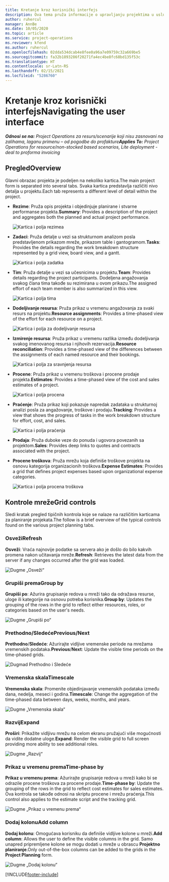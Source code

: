 ```yaml
---
title: Kretanje kroz korisnički interfejs
description: Ova tema pruža informacije o upravljanju projektima u usluzi Dynamics 365 Project operations.
author: ruhercul
manager: AnnBe
ms.date: 10/05/2020
ms.topic: article
ms.service: project-operations
ms.reviewer: kfend
ms.author: ruhercul
ms.openlocfilehash: 02dda534dcab4e8fee0a96a7e09759c32a669be5
ms.sourcegitcommit: fa32b1893286f20271fa4ec4be8fc68bd135f53c
ms.translationtype: HT
ms.contentlocale: sr-Latn-RS
ms.lasthandoff: 02/15/2021
ms.locfileid: "5286760"
---
```

# <a name="navigating-the-user-interface"></a><span data-ttu-id="70416-103">Kretanje kroz korisnički interfejs</span><span class="sxs-lookup"><span data-stu-id="70416-103">Navigating the user interface</span></span>

<span data-ttu-id="70416-104">_**Odnosi se na:** Project Operations za resurs/scenarije koji nisu zasnovani na zalihama, laganu primenu – od pogodbe do profakture_</span><span class="sxs-lookup"><span data-stu-id="70416-104">_**Applies To:** Project Operations for resource/non-stocked based scenarios, Lite deployment - deal to proforma invoicing_</span></span>

## <a name="overview"></a><span data-ttu-id="70416-105">Pregled</span><span class="sxs-lookup"><span data-stu-id="70416-105">Overview</span></span>

<span data-ttu-id="70416-106">Glavni obrazac projekta je podeljen na nekoliko kartica.</span><span class="sxs-lookup"><span data-stu-id="70416-106">The main project form is separated into several tabs.</span></span> <span data-ttu-id="70416-107">Svaka kartica predstavlja različiti nivo detalja u projektu.</span><span class="sxs-lookup"><span data-stu-id="70416-107">Each tab represents a different level of detail within the project.</span></span>

- <span data-ttu-id="70416-108">**Rezime**: Pruža opis projekta i objedinjuje planirane i stvarne performanse projekta.</span><span class="sxs-lookup"><span data-stu-id="70416-108">**Summary**: Provides a description of the project and aggregates both the planned and actual project performance.</span></span>

    ![Kartica i polja rezimea](media/navigation7.png)

- <span data-ttu-id="70416-110">**Zadaci**: Pruža detalje u vezi sa strukturnom analizom posla predstavljenom prikazom mreže, prikazom table i gantogramom.</span><span class="sxs-lookup"><span data-stu-id="70416-110">**Tasks**: Provides the details regarding the work breakdown structure represented by a grid view, board view, and a gantt.</span></span>

    ![Kartica i polja zadatka](media/navigation8.png)

- <span data-ttu-id="70416-112">**Tim**: Pruža detalje u vezi sa učesnicima u projektu.</span><span class="sxs-lookup"><span data-stu-id="70416-112">**Team**: Provides details regarding the project participants.</span></span> <span data-ttu-id="70416-113">Dodeljena angažovanja svakog člana tima takođe su rezimirana u ovom prikazu.</span><span class="sxs-lookup"><span data-stu-id="70416-113">The assigned effort of each team member is also summarized in this view.</span></span>

    ![Kartica i polja tima](media/navigation9.png)

- <span data-ttu-id="70416-115">**Dodeljivanje resursa**: Pruža prikaz u vremenu angažovanja za svaki resurs na projektu.</span><span class="sxs-lookup"><span data-stu-id="70416-115">**Resource assignments**: Provides a time-phased view of the effort for each resource on a project.</span></span>

    ![Kartica i polja za dodeljivanje resursa](media/navigation10.png)

- <span data-ttu-id="70416-117">**Izmirenje resursa**: Pruža prikaz u vremenu razlika između dodeljivanja svakog imenovanog resursa i njihovih rezervacija.</span><span class="sxs-lookup"><span data-stu-id="70416-117">**Resource reconciliation**: Provides a time-phased view of the differences between the assignments of each named resource and their bookings.</span></span>

    ![Kartica i polja za sravnjenja resursa](media/navigation11.png)

- <span data-ttu-id="70416-119">**Procene**: Pruža prikaz u vremenu troškova i procene prodaje projekta.</span><span class="sxs-lookup"><span data-stu-id="70416-119">**Estimates**: Provides a time-phased view of the cost and sales estimates of a project.</span></span>

    ![Kartica i polja procena](media/navigation12.png)

- <span data-ttu-id="70416-121">**Praćenje**: Pruža prikaz koji pokazuje napredak zadataka u strukturnoj analizi posla za angažovanje, troškove i prodaju.</span><span class="sxs-lookup"><span data-stu-id="70416-121">**Tracking**: Provides a view that shows the progress of tasks in the work breakdown structure for effort, cost, and sales.</span></span>

    ![Kartica i polja praćenja](media/navigation13.png)

- <span data-ttu-id="70416-123">**Prodaja**: Pruža duboke veze do ponuda i ugovora povezanih sa projektom.</span><span class="sxs-lookup"><span data-stu-id="70416-123">**Sales**: Provides deep links to quotes and contracts associated with the project.</span></span>

- <span data-ttu-id="70416-124">**Procene troškova**: Pruža mrežu koja definiše troškove projekta na osnovu kategorija organizacionih troškova.</span><span class="sxs-lookup"><span data-stu-id="70416-124">**Expense Estimates**: Provides a grid that defines project expenses based upon organizational expense categories.</span></span>

    ![Kartica i polja procena troškova](media/navigation14.png)

## <a name="grid-controls"></a><span data-ttu-id="70416-126">Kontrole mreže</span><span class="sxs-lookup"><span data-stu-id="70416-126">Grid controls</span></span>

<span data-ttu-id="70416-127">Sledi kratak pregled tipičnih kontrola koje se nalaze na različitim karticama za planiranje projekata.</span><span class="sxs-lookup"><span data-stu-id="70416-127">The follow is a brief overview of the typical controls found on the various project planning tabs.</span></span>

### <a name="refresh"></a><span data-ttu-id="70416-128">Osveži</span><span class="sxs-lookup"><span data-stu-id="70416-128">Refresh</span></span>

<span data-ttu-id="70416-129">**Osveži**: Vraća najnovije podatke sa servera ako je došlo do bilo kakvih promena nakon učitavanja mreže.</span><span class="sxs-lookup"><span data-stu-id="70416-129">**Refresh**: Retrieves the latest data from the server if any changes occurred after the grid was loaded.</span></span>

![Dugme „Osveži“](media/navigation7.png)

### <a name="group-by"></a><span data-ttu-id="70416-131">Grupiši prema</span><span class="sxs-lookup"><span data-stu-id="70416-131">Group by</span></span>

<span data-ttu-id="70416-132">**Grupiši po**: Ažurira grupisanje redova u mreži tako da odražava resurse, uloge ili kategorije na osnovu potreba korisnika.</span><span class="sxs-lookup"><span data-stu-id="70416-132">**Group by**: Updates the grouping of the rows in the grid to reflect either resources, roles, or categories based on the user's needs.</span></span>

![Dugme „Grupiši po“](media/navigation6.png)

### <a name="previousnext"></a><span data-ttu-id="70416-134">Prethodno/Sledeće</span><span class="sxs-lookup"><span data-stu-id="70416-134">Previous/Next</span></span>

<span data-ttu-id="70416-135">**Prethodno**/**Sledeće**: Ažurirajte vidljive vremenske periode na mrežama vremenskih podataka.</span><span class="sxs-lookup"><span data-stu-id="70416-135">**Previous**/**Next**: Update the visible time periods on the time-phased grids.</span></span>

![Dugmad Prethodno i Sledeće](media/navigation2.png)

### <a name="timescale"></a><span data-ttu-id="70416-137">Vremenska skala</span><span class="sxs-lookup"><span data-stu-id="70416-137">Timescale</span></span>

<span data-ttu-id="70416-138">**Vremenska skala**: Promenite objedinjavanje vremenskih podataka između dana, nedelja, meseci i godina.</span><span class="sxs-lookup"><span data-stu-id="70416-138">**Timescale**: Change the aggregation of the time-phased data between days, weeks, months, and years.</span></span>

![Dugme „Vremenska skala“](media/navigation3.png)

### <a name="expand"></a><span data-ttu-id="70416-140">Razvij</span><span class="sxs-lookup"><span data-stu-id="70416-140">Expand</span></span>

<span data-ttu-id="70416-141">**Proširi**: Prikažite vidljivu mrežu na celom ekranu pružajući više mogućnosti da vidite dodatne uloge.</span><span class="sxs-lookup"><span data-stu-id="70416-141">**Expand**: Render the visible grid to full screen providing more ability to see additional roles.</span></span>

![Dugme „Razvij“](media/navigation4.png)

### <a name="time-phase-by"></a><span data-ttu-id="70416-143">Prikaz u vremenu prema</span><span class="sxs-lookup"><span data-stu-id="70416-143">Time-phase by</span></span>

<span data-ttu-id="70416-144">**Prikaz u vremenu prema**: Ažurirajte grupisanje redova u mreži kako bi se odrazile procene troškova za procene prodaje.</span><span class="sxs-lookup"><span data-stu-id="70416-144">**Time-phase by**: Update the grouping of the rows in the grid to reflect cost estimates for sales estimates.</span></span> <span data-ttu-id="70416-145">Ova kontrola se takođe odnosi na skriptu procene i mrežu praćenja.</span><span class="sxs-lookup"><span data-stu-id="70416-145">This control also applies to the estimate script and the tracking grid.</span></span>

![Dugme „Prikaz u vremenu prema“](media/navigation0.png)

### <a name="add-column"></a><span data-ttu-id="70416-147">Dodaj kolonu</span><span class="sxs-lookup"><span data-stu-id="70416-147">Add column</span></span>

<span data-ttu-id="70416-148">**Dodaj kolonu**: Omogućava korisniku da definiše vidljive kolone u mreži.</span><span class="sxs-lookup"><span data-stu-id="70416-148">**Add column**: Allows the user to define the visible columns in the grid.</span></span> <span data-ttu-id="70416-149">Samo unapred pripremljene kolone se mogu dodati u mreže u obrascu **Projektno planiranje**.</span><span class="sxs-lookup"><span data-stu-id="70416-149">Only out-of-the-box columns can be added to the grids in the **Project Planning** form.</span></span>

![Dugme „Dodaj kolonu“](media/navigation5.png)


[!INCLUDE[footer-include](../includes/footer-banner.md)]